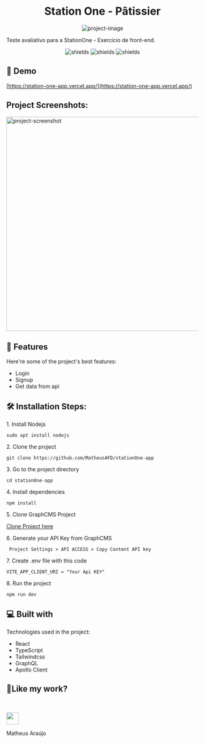 <h1 align="center" id="title">Station One - Pâtissier</h1>

<p align="center"><img src="https://socialify.git.ci/MatheusAFD/stationOne-app/image?font=Source%20Code%20Pro&amp;language=1&amp;name=1&amp;owner=1&amp;pattern=Circuit%20Board&amp;stargazers=1&amp;theme=Dark" alt="project-image"></p>

<p id="description">Teste avaliativo para a StationOne - Exercício de front-end.</p>

<p align="center"><img src="https://img.shields.io/github/repo-size/matheusafd/stationOne-app" alt="shields"> <img src="https://img.shields.io/github/languages/count/matheusafd/stationOne-app" alt="shields"> <img src="https://img.shields.io/github/stars/matheusafd/stationOne-app" alt="shields"></p>

<h2>🚀 Demo</h2>

[https://station-one-app.vercel.app/](https://station-one-app.vercel.app/)

<h2>Project Screenshots:</h2>

<img src="https://i.imgur.com/1WB4hB3.png" alt="project-screenshot" width="560" height="560/">

<h2>🧐 Features</h2>

Here're some of the project's best features:

- Login
- Signup
- Get data from api

<h2>🛠️ Installation Steps:</h2>

<p>1. Install Nodejs</p>

```
sudo apt install nodejs
```

<p>2. Clone the project</p>

```
git clone https://github.com/MatheusAFD/stationOne-app
```

<p>3. Go to the project directory</p>

```
cd stationOne-app
```

<p>4. Install dependencies</p>

```
npm install
```

<p>5. Clone GraphCMS Project</p>

<a href="https://bit.ly/3yRFvgN" target="_blank" rel="noreferrer"> 
Clone Project here
</a>
</br>
<p>6. Generate your API Key from GraphCMS</p>

```
 Project Settings > API ACCESS > Copy Content API key
```

<p>7. Create .env file with this code</p>

```
VITE_APP_CLIENT_URI = "Your Api KEY"
```

<p>8. Run the project</p>

```
npm run dev
```

<h2>💻 Built with</h2>

Technologies used in the project:

- React
- TypeScript
- Tailwindcss
- GraphQL
- Apollo Client

<h2>💖Like my work?</h2>

<br/>

<a href="https://www.linkedin.com/in/matheus-araujof" target="_blank" rel="noreferrer"><img src="https://raw.githubusercontent.com/danielcranney/readme-generator/main/public/icons/socials/linkedin.svg" width="32" height="32" /></a></p>
Matheus Araújo
